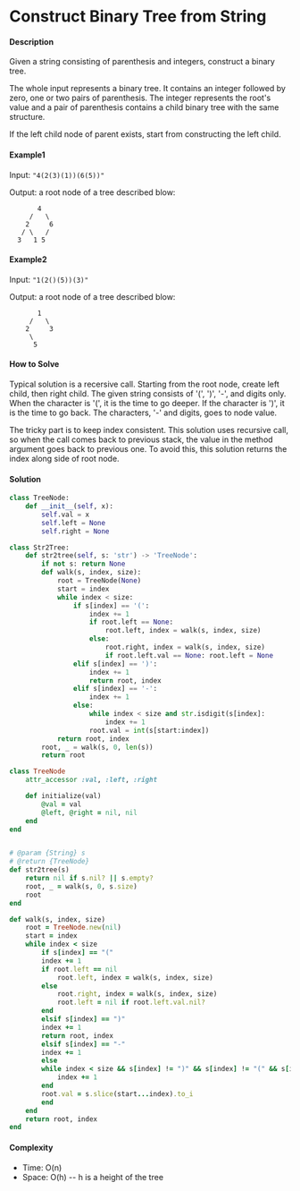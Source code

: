 # Construct Binary Tree from String

#### Description

Given a string consisting of parenthesis and integers,
construct a binary tree.

The whole input represents a binary tree. It contains an integer followed by zero, one or two pairs of parenthesis. The integer represents the root's value and a pair of parenthesis contains a child binary tree with the same structure.

If the left child node of parent exists, start from constructing the left child.

#### Example1

Input: `"4(2(3)(1))(6(5))"`

Output: a root node of a tree described blow:

```
       4
     /   \
    2     6
   / \   / 
  3   1 5   
```

#### Example2

Input: `"1(2()(5))(3)"`

Output: a root node of a tree described blow:

```
       1
     /   \
    2     3
     \
      5
```

#### How to Solve

Typical solution is a recersive call.
Starting from the root node, create left child, then right child.
The given string consists of '(', ')', '-', and digits only.
When the character is '(', it is the time to go deeper.
If the character is ')', it is the time to go back.
The characters, '-' and digits, goes to node value.

The tricky part is to keep index consistent.
This solution uses recursive call, so when the call comes back to previous stack, the value in the method argument goes back to
previous one.
To avoid this, this solution returns the index along side of root node.

#### Solution

```python
class TreeNode:
    def __init__(self, x):
        self.val = x
        self.left = None
        self.right = None

class Str2Tree:
    def str2tree(self, s: 'str') -> 'TreeNode':
        if not s: return None
        def walk(s, index, size):
            root = TreeNode(None)
            start = index
            while index < size:
                if s[index] == '(':
                    index += 1
                    if root.left == None:
                        root.left, index = walk(s, index, size)
                    else:
                        root.right, index = walk(s, index, size)
                        if root.left.val == None: root.left = None
                elif s[index] == ')':
                    index += 1
                    return root, index
                elif s[index] == '-':
                    index += 1
                else:
                    while index < size and str.isdigit(s[index]:
                        index += 1
                    root.val = int(s[start:index])
            return root, index
        root, _ = walk(s, 0, len(s))
        return root        
```

```ruby
class TreeNode
    attr_accessor :val, :left, :right

    def initialize(val)
        @val = val
        @left, @right = nil, nil
    end
end


# @param {String} s
# @return {TreeNode}
def str2tree(s)
    return nil if s.nil? || s.empty?
    root, _ = walk(s, 0, s.size)
    root
end

def walk(s, index, size)
    root = TreeNode.new(nil)
    start = index
    while index < size
        if s[index] == "("
        index += 1
        if root.left == nil
            root.left, index = walk(s, index, size)
        else
            root.right, index = walk(s, index, size)
            root.left = nil if root.left.val.nil?
        end
        elsif s[index] == ")"
        index += 1
        return root, index
        elsif s[index] == "-"
        index += 1
        else
        while index < size && s[index] != ")" && s[index] != "(" && s[index] != "-"
            index += 1
        end
        root.val = s.slice(start...index).to_i
        end
    end
    return root, index
end
```

#### Complexity
- Time: O(n)
- Space: O(h) -- h is a height of the tree
